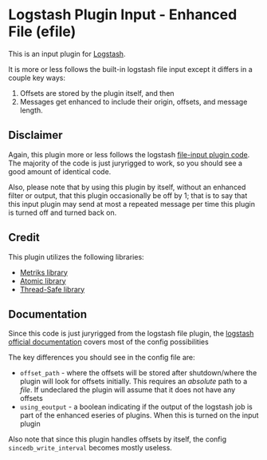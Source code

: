# Logstash Plugin Input - Enhanced File (efile)

This is an input plugin for [Logstash](https://github.com/elasticsearch/logstash).

It is more or less follows the built-in logstash file input except it differs in a couple key ways:
  1. Offsets are stored by the plugin itself, and then 
  2. Messages get enhanced to include their origin, offsets, and message length.


## Disclaimer

Again, this plugin more or less follows the logstash [file-input plugin code](https://github.com/logstash-plugins/logstash-input-file). The majority of the code is just juryrigged to work, so you should see a good amount of identical code.

Also, please note that by using this plugin by itself, without an enhanced filter or output, that this plugin occasionally be off by 1; that is to say that this input plugin may send at most a repeated message per time this plugin is turned off and turned back on.

## Credit
This plugin utilizes the following libraries:
  - [Metriks library](https://github.com/eric/metriks)
  - [Atomic library](https://github.com/ruby-concurrency/atomic)
  - [Thread-Safe library](https://github.com/ruby-concurrency/thread_safe)

## Documentation

Since this code is just juryrigged from the logstash file plugin, the [logstash official documentation](https://www.elastic.co/guide/en/logstash/current/plugins-inputs-file.html) covers most of the config possibilities 

The key differences you should see in the config file are:
  - `offset_path` - where the offsets will be stored after shutdown/where the plugin will look for offsets initially. This requires an *absolute* path to a *file*. If undeclared the plugin will assume that it does not have any offsets
  - `using_eoutput` - a boolean indicating if the output of the logstash job is part of the enhanced eseries of plugins. When this is turned on the input plugin

Also note that since this plugin handles offsets by itself, the config `sincedb_write_interval` becomes mostly useless. 
